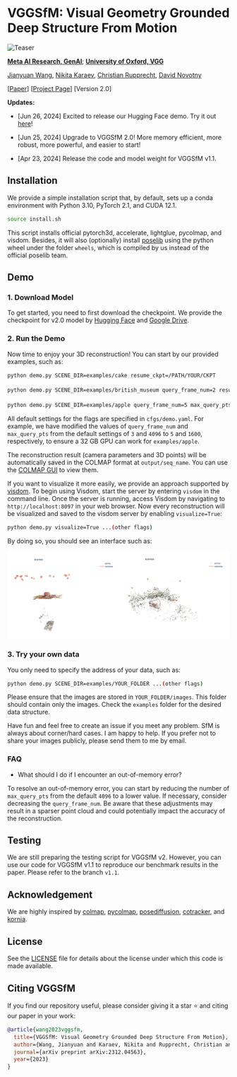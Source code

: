 # VGGSfM: Visual Geometry Grounded Deep Structure From Motion


![Teaser](https://raw.githubusercontent.com/vggsfm/vggsfm.github.io/main/resources/vggsfm_teaser.gif)

**[Meta AI Research, GenAI](https://ai.facebook.com/research/)**; **[University of Oxford, VGG](https://www.robots.ox.ac.uk/~vgg/)**


[Jianyuan Wang](https://jytime.github.io/), [Nikita Karaev](https://nikitakaraevv.github.io/), [Christian Rupprecht](https://chrirupp.github.io/), [David Novotny](https://d-novotny.github.io/)



<p 
dir="auto">[<a href="https://arxiv.org/pdf/2312.04563.pdf" rel="nofollow">Paper</a>]
[<a href="https://vggsfm.github.io/" rel="nofollow">Project Page</a>] 
[Version 2.0]
</p> 


**Updates:**

- [Jun 26, 2024] Excited to release our Hugging Face demo. Try it out [here](https://huggingface.co/spaces/facebook/vggsfm)!

- [Jun 25, 2024] Upgrade to VGGSfM 2.0! More memory efficient, more robust, more powerful, and easier to start!


- [Apr 23, 2024] Release the code and model weight for VGGSfM v1.1.




## Installation
We provide a simple installation script that, by default, sets up a conda environment with Python 3.10, PyTorch 2.1, and CUDA 12.1.

```.bash
source install.sh
```

This script installs official pytorch3d, accelerate, lightglue, pycolmap, and visdom. Besides, it will also (optionally) install [poselib](https://github.com/PoseLib/PoseLib) using the python wheel under the folder ```wheels```, which is compiled by us instead of the official poselib team. 

## Demo 

### 1. Download Model
To get started, you need to first download the checkpoint. We provide the checkpoint for v2.0 model by [Hugging Face](https://huggingface.co/facebook/VGGSfM/blob/main/vggsfm_v2_0_0.bin) and [Google Drive](https://drive.google.com/file/d/163bHiqeTJhQ2_UnihRNPRA4Y9X8-gZ1-/view?usp=sharing).

### 2. Run the Demo 

Now time to enjoy your 3D reconstruction! You can start by our provided examples, such as:

```bash
python demo.py SCENE_DIR=examples/cake resume_ckpt=/PATH/YOUR/CKPT 

python demo.py SCENE_DIR=examples/british_museum query_frame_num=2 resume_ckpt=/PATH/YOUR/CKPT 

python demo.py SCENE_DIR=examples/apple query_frame_num=5 max_query_pts=1600 resume_ckpt=/PATH/YOUR/CKPT 
```

All default settings for the flags are specified in `cfgs/demo.yaml`. For example, we have modified the values of `query_frame_num` and `max_query_pts` from the default settings of `3` and `4096` to `5` and `1600`, respectively, to ensure a 32 GB GPU can work for ```examples/apple```. 


The reconstruction result (camera parameters and 3D points) will be automatically saved in the COLMAP format at ```output/seq_name```. You can use the [COLMAP GUI](https://colmap.github.io/gui.html) to view them. 

If you want to visualize it more easily, we provide an approach supported by [visdom](https://github.com/fossasia/visdom). To begin using Visdom, start the server by entering ```visdom``` in the command line. Once the server is running, access Visdom by navigating to ```http://localhost:8097``` in your web browser. Now every reconstruction will be visualized and saved to the visdom server by enabling ```visualize=True```:

```bash
python demo.py visualize=True ...(other flags)
```

By doing so, you should see an interface such as:

![UI](assets/ui.png)



### 3. Try your own data

You only need to specify the address of your data, such as:

```bash
python demo.py SCENE_DIR=examples/YOUR_FOLDER ...(other flags)
```

Please ensure that the images are stored in ```YOUR_FOLDER/images```. This folder should contain only the images. Check the ```examples``` folder for the desired data structure.


Have fun and feel free to create an issue if you meet any problem. SfM is always about corner/hard cases. I am happy to help. If you prefer not to share your images publicly, please send them to me by email.

### FAQ

* What should I do if I encounter an out-of-memory error?

To resolve an out-of-memory error, you can start by reducing the number of ```max_query_pts``` from the default ```4096``` to  a lower value. If necessary, consider decreasing the ```query_frame_num```. Be aware that these adjustments may result in a sparser point cloud and could potentially impact the accuracy of the reconstruction.



## Testing 

We are still preparing the testing script for VGGSfM v2. However, you can use our code for VGGSfM v1.1 to reproduce our benchmark results in the paper. Please refer to the branch ```v1.1```.


## Acknowledgement

We are highly inspired by [colmap](https://github.com/colmap/colmap), [pycolmap](https://github.com/colmap/pycolmap), [posediffusion](https://github.com/facebookresearch/PoseDiffusion), [cotracker](https://github.com/facebookresearch/co-tracker), and [kornia](https://github.com/kornia/kornia).


## License
See the [LICENSE](./LICENSE) file for details about the license under which this code is made available.


## Citing VGGSfM

If you find our repository useful, please consider giving it a star ⭐ and citing our paper in your work:

```bibtex
@article{wang2023vggsfm,
  title={VGGSfM: Visual Geometry Grounded Deep Structure From Motion},
  author={Wang, Jianyuan and Karaev, Nikita and Rupprecht, Christian and Novotny, David},
  journal={arXiv preprint arXiv:2312.04563},
  year={2023}
}
